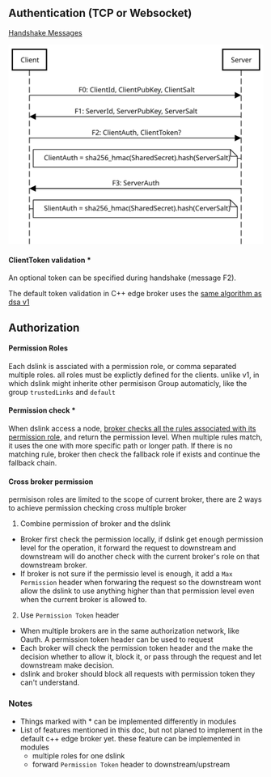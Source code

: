 ## Authentication (TCP or Websocket)

[Handshake Messages](../handshake/handshake-message.md)

<!--
https://sequencediagram.org
Client->Server: F0: ClientId, ClientPubKey, ClientSalt
Server->Client: F1: ServerId, ServerPubKey, ServerSalt
Client->Server: F2: ClientAuth, ClientToken?
note left of Server: ClientAuth = sha256_hmac(SharedSecret).hash(ServerSalt)
Server->Client: F3: ServerAuth
note right of Client: SlientAuth = sha256_hmac(SharedSecret).hash(CerverSalt)
-->

![handshake](../assets/handshake.svg)


#### ClientToken validation *

An optional token can be specified during handshake (message F2).

The default token validation in C++ edge broker uses the [same algorithm as dsa v1](../broker/edge-broker/tokens.md)


## Authorization

#### Permission Roles

Each dslink is assciated with a permission role, or comma separated multiple roles. all roles must be explictly defined for the clients.
unlike v1, in which dslink might inherite other permisison Group automaticly, like the group `trustedLinks` and `default`

#### Permission check * 

When dslink access a node, [broker checks all the rules associated with its permission role](../broker/edge-broker/permissions.md), and return the permission level. When multiple rules match, it uses the one with more specific path or longer path.
If there is no matching rule, broker then check the fallback role if exists and continue the fallback chain.

#### Cross broker permission

permisison roles are limited to the scope of current broker, there are 2 ways to achieve permission checking cross multiple broker

1. Combine permission of broker and the dslink
  * Broker first check the permission locally, if dslink get enough permission level for the operation, it forward the request to downstream and downstream will do another check with the current broker's role on that downstream broker.
  * If broker is not sure if the permissio level is enough, it add a `Max Permission` header when forwaring the request so the downstream wont allow the dslink to use anything higher than that permission level even when the current broker is allowed to.  
2. Use `Permission Token` header
  * When multiple brokers are in the same authorization network, like Oauth. A permission token header can be used to request
  * Each broker will check the permission token header and the make the decision whether to allow it, block it, or pass through the request and let downstream make decision.
  * dslink and broker should block all requests with permission token they can't understand.
 

### Notes
* Things marked with * can be implemented differently in modules
* List of features mentioned in this doc, but not planed to implement in the default c++ edge broker yet. these feature can be implemented in modules
  * multiple roles for one dslink
  * forward `Permission Token` header to downstream/upstream

